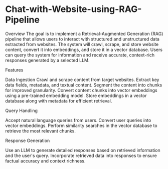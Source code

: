 # Chat-with-Website-using-RAG-Pipeline
Overview
The goal is to implement a Retrieval-Augmented Generation (RAG) pipeline that allows users to 
interact with structured and unstructured data extracted from websites. The system will crawl, 
scrape, and store website content, convert it into embeddings, and store it in a vector database. 
Users can query the system for information and receive accurate, context-rich responses 
generated by a selected LLM.

Features

Data Ingestion
Crawl and scrape content from target websites.
Extract key data fields, metadata, and textual content.
Segment the content into chunks for improved granularity.
Convert content chunks into vector embeddings using a pre-trained embedding model.
Store embeddings in a vector database along with metadata for efficient retrieval.

Query Handling

Accept natural language queries from users.
Convert user queries into vector embeddings.
Perform similarity searches in the vector database to retrieve the most relevant chunks.

Response Generation

Use an LLM to generate detailed responses based on retrieved information and the user's query.
Incorporate retrieved data into responses to ensure factual accuracy and context richness.
